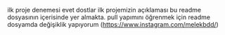 ilk proje denemesi
evet dostlar ilk projemizin açıklaması bu readme dosyasının içerisinde yer almakta.
pull yapımını öğrenmek için readme dosyamda değişiklik yapıyorum
(https://www.instagram.com/melekbdd/)
